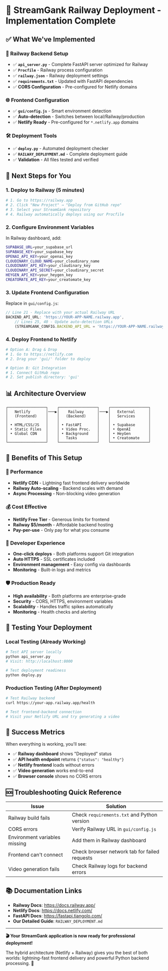 # 🎯 StreamGank Railway Deployment - Implementation Complete

## ✅ What We've Implemented

### 🚂 Railway Backend Setup

-   ✅ **`api_server.py`** - Complete FastAPI server optimized for Railway
-   ✅ **`Procfile`** - Railway process configuration
-   ✅ **`railway.json`** - Railway deployment settings
-   ✅ **`requirements.txt`** - Updated with FastAPI dependencies
-   ✅ **CORS Configuration** - Pre-configured for Netlify domains

### 🌐 Frontend Configuration

-   ✅ **`gui/config.js`** - Smart environment detection
-   ✅ **Auto-detection** - Switches between local/Railway/production
-   ✅ **Netlify Ready** - Pre-configured for `*.netlify.app` domains

### 🛠️ Deployment Tools

-   ✅ **`deploy.py`** - Automated deployment checker
-   ✅ **`RAILWAY_DEPLOYMENT.md`** - Complete deployment guide
-   ✅ **Validation** - All files tested and verified

## 🚀 Next Steps for You

### 1. Deploy to Railway (5 minutes)

```bash
# 1. Go to https://railway.app
# 2. Click "New Project" → "Deploy from GitHub repo"
# 3. Select your StreamGank repository
# 4. Railway automatically deploys using our Procfile
```

### 2. Configure Environment Variables

In Railway dashboard, add:

```bash
SUPABASE_URL=your_supabase_url
SUPABASE_KEY=your_supabase_key
OPENAI_API_KEY=your_openai_key
CLOUDINARY_CLOUD_NAME=your_cloudinary_name
CLOUDINARY_API_KEY=your_cloudinary_key
CLOUDINARY_API_SECRET=your_cloudinary_secret
HEYGEN_API_KEY=your_heygen_key
CREATOMATE_API_KEY=your_creatomate_key
```

### 3. Update Frontend Configuration

Replace in `gui/config.js`:

```javascript
// Line 21 - Replace with your actual Railway URL
BACKEND_API_URL: 'https://YOUR-APP-NAME.railway.app',
    // Lines 25, 40 - Update auto-detection URLs
    (STREAMGANK_CONFIG.BACKEND_API_URL = 'https://YOUR-APP-NAME.railway.app');
```

### 4. Deploy Frontend to Netlify

```bash
# Option A: Drag & Drop
# 1. Go to https://netlify.com
# 2. Drag your 'gui/' folder to deploy

# Option B: Git Integration
# 1. Connect GitHub repo
# 2. Set publish directory: 'gui'
```

## 📊 Architecture Overview

```
┌─────────────────┐    ┌─────────────────┐    ┌─────────────────┐
│   Netlify       │───▶│    Railway      │───▶│   External      │
│   (Frontend)    │    │   (Backend)     │    │   Services      │
│                 │    │                 │    │                 │
│ • HTML/CSS/JS   │    │ • FastAPI       │    │ • Supabase      │
│ • Static Files  │    │ • Video Proc.   │    │ • OpenAI        │
│ • Global CDN    │    │ • Background    │    │ • HeyGen        │
│                 │    │   Tasks         │    │ • Creatomate    │
└─────────────────┘    └─────────────────┘    └─────────────────┘
```

## 🎯 Benefits of This Setup

### 🚀 Performance

-   **Netlify CDN** - Lightning fast frontend delivery worldwide
-   **Railway Auto-scaling** - Backend scales with demand
-   **Async Processing** - Non-blocking video generation

### 💰 Cost Effective

-   **Netlify Free Tier** - Generous limits for frontend
-   **Railway $5/month** - Affordable backend hosting
-   **Pay-per-use** - Only pay for what you consume

### 🔧 Developer Experience

-   **One-click deploys** - Both platforms support Git integration
-   **Auto HTTPS** - SSL certificates included
-   **Environment management** - Easy config via dashboards
-   **Monitoring** - Built-in logs and metrics

### 🛡️ Production Ready

-   **High availability** - Both platforms are enterprise-grade
-   **Security** - CORS, HTTPS, environment variables
-   **Scalability** - Handles traffic spikes automatically
-   **Monitoring** - Health checks and alerting

## 🧪 Testing Your Deployment

### Local Testing (Already Working)

```bash
# Test API server locally
python api_server.py
# Visit: http://localhost:8000

# Test deployment readiness
python deploy.py
```

### Production Testing (After Deployment)

```bash
# Test Railway backend
curl https://your-app.railway.app/health

# Test frontend-backend connection
# Visit your Netlify URL and try generating a video
```

## 🎉 Success Metrics

When everything is working, you'll see:

-   ✅ **Railway dashboard** shows "Deployed" status
-   ✅ **API health endpoint** returns `{"status": "healthy"}`
-   ✅ **Netlify frontend** loads without errors
-   ✅ **Video generation** works end-to-end
-   ✅ **Browser console** shows no CORS errors

## 🆘 Troubleshooting Quick Reference

| Issue                         | Solution                                      |
| ----------------------------- | --------------------------------------------- |
| Railway build fails           | Check `requirements.txt` and Python version   |
| CORS errors                   | Verify Railway URL in `gui/config.js`         |
| Environment variables missing | Add them in Railway dashboard                 |
| Frontend can't connect        | Check browser network tab for failed requests |
| Video generation fails        | Check Railway logs for backend errors         |

## 📚 Documentation Links

-   **Railway Docs**: https://docs.railway.app/
-   **Netlify Docs**: https://docs.netlify.com/
-   **FastAPI Docs**: https://fastapi.tiangolo.com/
-   **Our Detailed Guide**: `RAILWAY_DEPLOYMENT.md`

---

**🎬 Your StreamGank application is now ready for professional deployment!**

The hybrid architecture (Netlify + Railway) gives you the best of both worlds: lightning-fast frontend delivery and powerful Python backend processing. 🚀
